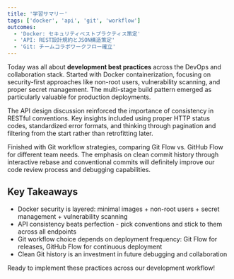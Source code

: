 ```yaml
---
title: '学習サマリー'
tags: ['docker', 'api', 'git', 'workflow']
outcomes:
  - 'Docker: セキュリティベストプラクティス策定'
  - 'API: REST設計規約とJSON構造策定'
  - 'Git: チームコラボワークフロー確立'
---
```


Today was all about **development best practices** across the DevOps and collaboration stack. Started with Docker containerization, focusing on security-first approaches like non-root users, vulnerability scanning, and proper secret management. The multi-stage build pattern emerged as particularly valuable for production deployments.

The API design discussion reinforced the importance of consistency in RESTful conventions. Key insights included using proper HTTP status codes, standardized error formats, and thinking through pagination and filtering from the start rather than retrofitting later.

Finished with Git workflow strategies, comparing Git Flow vs. GitHub Flow for different team needs. The emphasis on clean commit history through interactive rebase and conventional commits will definitely improve our code review process and debugging capabilities.

## Key Takeaways

- Docker security is layered: minimal images + non-root users + secret management + vulnerability scanning
- API consistency beats perfection - pick conventions and stick to them across all endpoints
- Git workflow choice depends on deployment frequency: Git Flow for releases, GitHub Flow for continuous deployment
- Clean Git history is an investment in future debugging and collaboration

Ready to implement these practices across our development workflow!
